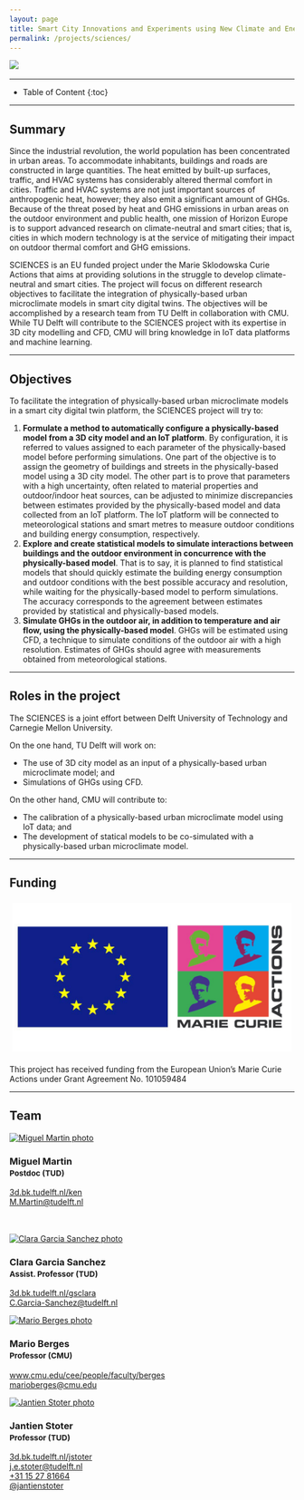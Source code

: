 ```yaml
---
layout: page
title: Smart City Innovations and Experiments using New Climate and Energy Simulations
permalink: /projects/sciences/
---
```


<div class="row">
  <div class="col-sm-14 col-xs-14"><img class="img-responsive" src="{{ "img/sciences.jpg" }}"></div>
</div>

- - -

* Table of Content
{:toc}

- - -
## Summary

Since the industrial revolution, the world population has been concentrated in urban areas. To accommodate inhabitants, buildings and roads are 
constructed in large quantities. The heat emitted by built-up surfaces, traffic, and HVAC systems has considerably altered thermal comfort in cities.
Traffic and HVAC systems are not just important sources of anthropogenic heat, however; they also emit a significant amount of GHGs. Because of the 
threat posed by heat and GHG emissions in urban areas on the outdoor environment and public health, one mission of Horizon Europe is to support
advanced research on climate-neutral and smart cities; that is, cities in which modern technology is at the service of mitigating their impact 
on outdoor thermal comfort and GHG emissions.

SCIENCES is an EU funded project under the Marie Sklodowska Curie Actions that aims at providing solutions in the struggle to develop climate-neutral
and smart cities. The project will focus on different research objectives to facilitate the integration of physically-based urban microclimate models
in smart city digital twins. The objectives will be accomplished by a research team from TU Delft in collaboration with CMU. While TU Delft will contribute
to the SCIENCES project with its expertise in 3D city modelling and CFD, CMU will bring knowledge in IoT data platforms and machine learning.


- - -
## Objectives

To facilitate the integration of physically-based urban microclimate models in a smart city digital twin platform, the SCIENCES project will try to:
1. <b>Formulate a method to automatically configure a physically-based model from a 3D city model and an IoT platform</b>. By configuration, it is referred
to values assigned to each parameter of the physically-based model before performing simulations. One part of the objective is to assign the geometry
of buildings and streets in the physically-based model using a 3D city model. The other part is to prove that parameters with a high uncertainty,
often related to material properties and outdoor/indoor heat sources, can be adjusted to minimize discrepancies between estimates provided
by the physically-based model and data collected from an IoT platform. The IoT platform will be connected to meteorological stations and smart metres
to measure outdoor conditions and building energy consumption, respectively.
2. <b>Explore and create statistical models to simulate interactions between buildings and the outdoor environment in concurrence with the physically-based
model</b>. That is to say, it is planned to find statistical models that should quickly estimate the building energy consumption and outdoor conditions
with the best possible accuracy and resolution, while waiting for the physically-based model to perform simulations. The accuracy corresponds to the
agreement between estimates provided by statistical and physically-based models.
3. <b>Simulate GHGs in the outdoor air, in addition to temperature and air flow, using the physically-based model</b>. GHGs will be estimated using 
CFD, a technique to simulate conditions of the outdoor air with a high resolution. Estimates of GHGs should agree with measurements obtained 
from meteorological stations. 


- - -
## Roles in the project

The SCIENCES is a joint effort between Delft University of Technology and Carnegie Mellon University. 

On the one hand, TU Delft will work on:
- The use of 3D city model as an input of a physically-based urban microclimate model; and
- Simulations of GHGs using CFD.

On the other hand, CMU will contribute to:
- The calibration of a physically-based urban microclimate model using IoT data; and
- The development of statical models to be co-simulated with a physically-based urban microclimate model.

- - -
## Funding

<div class="row">
<div style="padding:5px" class="col-md-4 col-sm-4 col-xs-6"><img src="/img/partners/marie_curie.jpg" alt="EU logo" ></div>
</div>

This project has received funding from the European Union’s Marie Curie Actions under Grant Agreement No. 101059484

- - -
## Team

<div class="row">

  <div class="col-md-4 col-sm-4 col-xs-8 col-xs-offset-2 col-sm-offset-0 col-md-offset-0">
      <a href="https://3d.bk.tudelft.nl/ken"><img class="img-circle img-responsive" src="{{ site.baseurl }}/img/staff/miguel.jpg" alt="Miguel Martin photo" /></a>
    <h3>Miguel Martin<br /><small>Postdoc (TUD)</small></h3>
    <p>
        <i class="fas fa-home"></i> <a href="https://3d.bk.tudelft.nl/ken">3d.bk.tudelft.nl/ken</a><br />
        <i class="fas fa-envelope"></i> <a href="mailto:M.Martin@tudelft.nl">M.Martin@tudelft.nl</a><br />
        <br />
        <br />
    </p>
  </div>

  <div class="col-md-4 col-sm-4 col-xs-8 col-xs-offset-2 col-sm-offset-0 col-md-offset-0">
        <a href="https://3d.bk.tudelft.nl/gsclara"><img class="img-circle img-responsive" src="{{ site.baseurl }}/img/staff/clara.jpg" alt="Clara Garcia Sanchez photo" /></a>
      <h3>Clara Garcia Sanchez<br /><small>Assist. Professor (TUD)</small></h3>
      <p>
          <i class="fas fa-home"></i> <a href="http://3d.bk.tudelft.nl/gsclara">3d.bk.tudelft.nl/gsclara</a><br/>
          <i class="fas fa-envelope"></i> <a href="mailto:C.Garcia-Sanchez@tudelft.nl">C.Garcia-Sanchez@tudelft.nl</a><br/>
      </p>
  </div>

  <div class="col-md-4 col-sm-4 col-xs-8 col-xs-offset-2 col-sm-offset-0 col-md-offset-0">
        <a href="https://www.cmu.edu/cee/people/faculty/berges.html"><img class="img-circle img-responsive" src="{{ site.baseurl }}/img/staff/mario.jpg" alt="Mario Berges photo" /></a>
      <h3>Mario Berges<br /><small>Professor (CMU)</small></h3>
      <p>
          <i class="fas fa-home"></i> <a href="https://www.cmu.edu/cee/people/faculty/berges.html">www.cmu.edu/cee/people/faculty/berges</a><br/>
          <i class="fas fa-envelope"></i> <a href="mailto:marioberges@cmu.edu">marioberges@cmu.edu</a><br/>
      </p>
  </div>

  <div class="col-md-4 col-sm-4 col-xs-8 col-xs-offset-2 col-sm-offset-0 col-md-offset-0">
        <a href="http://3d.bk.tudelft.nl/jstoter"><img class="img-circle img-responsive" src="{{ site.baseurl }}/img/staff/jantien.jpg" alt="Jantien Stoter photo" /></a>
      <h3>Jantien Stoter<br /><small>Professor (TUD)</small></h3>
      <p>
          <i class="fas fa-home"></i> <a href="http://3d.bk.tudelft.nl/jstoter">3d.bk.tudelft.nl/jstoter</a><br />
          <i class="fas fa-envelope"></i> <a href="mailto:j.e.stoter@tudelft.nl">j.e.stoter@tudelft.nl</a><br />
          <i class="fas fa-phone"></i> <a href="tel:+31 15 27 81664">+31 15 27 81664</a><br />
          <i class="fab fa-twitter"></i> <a href="https://twitter.com/jantienstoter">@jantienstoter</a><br />
      </p>
  </div>

</div>
